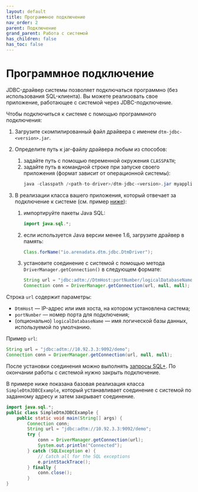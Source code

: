 ```yaml
---
layout: default
title: Программное подключение
nav_order: 2
parent: Подключение
grand_parent: Работа с системой
has_children: false
has_toc: false
---
```


# Программное подключение

JDBC-драйвер системы позволяет подключаться программно (без использования SQL-клиента). Вы можете 
реализовать свое приложение, работающее с системой через JDBC-подключение.

Чтобы подключиться к системе с помощью программного подключения:
1.  Загрузите скомпилированный файл драйвера с именем `dtm-jdbc-<version>.jar`.
2.  Определите путь к jar-файлу драйвера любым из способов:
    1.  задайте путь с помощью переменной окружения `CLASSPATH`;
    2.  задайте путь в командной строке при запуске своего приложения (формат зависит от операционной 
        системы):
        ```java
        java -classpath /<path-to-driver>/dtm-jdbc-<version>.jar myapplication.class
        ```
        
3.  В реализации класса вашего приложения, который отвечает за подключение к системе (см. пример [ниже](#ex_connection_class)):
    1.  импортируйте пакеты Java SQL:
        ```java
        import java.sql.*;
        ```

    2.  если используется Java версии менее 1.6, загрузите драйвер в память:
        ```java        
        Class.forName("io.arenadata.dtm.jdbc.DtmDriver");
        ```

    3.  установите соединение с системой с помощью метода `DriverManager.getConnection()` в следующем 
        формате:
        ```java  
        String url = "jdbc:adtm://DtmHost:portNumber/logicalDatabaseName";
        Connection conn = DriverManager.getConnection(url, null, null);
        ```
    
Строка `url` содержит параметры:
*   `DtmHost` — IP-адрес или имя хоста, на котором установлена система;
*   `portNumber` — номер порта для подключения;
*   (опционально) `logicalDatabaseName` — имя логической базы данных, используемой по умолчанию.

Пример `url`:
```java  
String url = "jdbc:adtm://10.92.3.3:9092/demo";
Connection conn = DriverManager.getConnection(url, null, null);
```

После установки соединения можно выполнять [запросы SQL+](../../../Справочная_информация/Запросы_SQLplus/Запросы_SQLplus.md). 
По окончании работы с системой нужно закрыть подключение.

<a id="ex_connection_class"></a>
В примере ниже показана базовая реализация класса `SimpleDtmJDBCExample`, который устанавливает соединение 
с системой по заданному адресу и затем закрывает соединение.
```java 
import java.sql.*;
public class SimpleDtmJDBCExample {
    public static void main(String[] args) {
        Connection conn;
        String url = "jdbc:adtm://10.92.3.3:9092/demo";
        try {
            conn = DriverManager.getConnection(url);
            System.out.println("Connected");
        } catch (SQLException e) {
            // Catch all for the SQL exceptions
            e.printStackTrace();
        } finally {
            conn.close();
        }
}
```